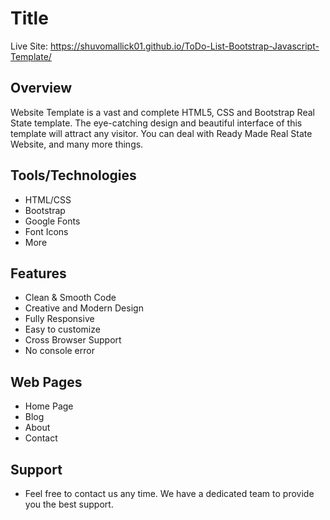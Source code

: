 # Title

Live Site: https://shuvomallick01.github.io/ToDo-List-Bootstrap-Javascript-Template/

## Overview

Website Template is a vast and complete HTML5, CSS and Bootstrap Real State template. The eye-catching design and beautiful interface of this template will attract any visitor. You can deal with Ready Made Real State Website, and many more things.

## Tools/Technologies

- HTML/CSS
- Bootstrap
- Google Fonts
- Font Icons
- More

## Features

- Clean & Smooth Code
- Creative and Modern Design
- Fully Responsive
- Easy to customize
- Cross Browser Support
- No console error

## Web Pages

- Home Page
- Blog
- About
- Contact

## Support

- Feel free to contact us any time. We have a dedicated team to provide you the best support.
